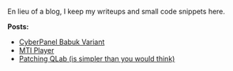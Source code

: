 
En lieu of a blog, I keep my writeups and small code snippets here.

**Posts:**

- [CyberPanel Babuk Variant](./CyberPanel-Babuk-Variant/)
- [MTI Player](./MTI-Player/)
- [Patching QLab (is simpler than you would think)](./QLab)
